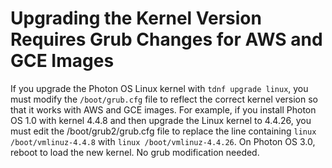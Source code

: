 # Upgrading the Kernel Version Requires Grub Changes for AWS and GCE Images

If you upgrade the Photon OS Linux kernel with `tdnf upgrade linux`, you must modify the `/boot/grub.cfg` file to reflect the correct kernel version so that it works with AWS and GCE images.  For example, if you install Photon OS 1.0 with kernel 4.4.8 and then upgrade the Linux kernel to 4.4.26, you must edit the /boot/grub2/grub.cfg file to replace the line containing `linux /boot/vmlinuz-4.4.8` with `linux /boot/vmlinuz-4.4.26`. On Photon OS 3.0, reboot to load the new kernel. No grub modification needed.
